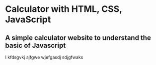 
# Calculator with HTML, CSS, JavaScript

## A simple calculator website to understand the basic of Javascript

I kfdsgvkj ajfgwe wjefgasdj sdjgfwaks
